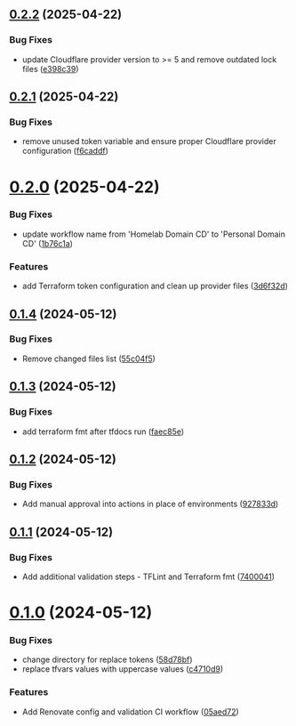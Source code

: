 ## [0.2.2](https://github.com/data-tangles/terraform-cloudflare/compare/v0.2.1...v0.2.2) (2025-04-22)


### Bug Fixes

* update Cloudflare provider version to >= 5 and remove outdated lock files ([e398c39](https://github.com/data-tangles/terraform-cloudflare/commit/e398c39bfb4dc3a7318a40195c2ea1ce45e954df))



## [0.2.1](https://github.com/data-tangles/terraform-cloudflare/compare/v0.2.0...v0.2.1) (2025-04-22)


### Bug Fixes

* remove unused token variable and ensure proper Cloudflare provider configuration ([f6caddf](https://github.com/data-tangles/terraform-cloudflare/commit/f6caddf7f4a434ce74fd271c8d02c64b329e7d65))



# [0.2.0](https://github.com/data-tangles/terraform-cloudflare/compare/v0.1.4...v0.2.0) (2025-04-22)


### Bug Fixes

* update workflow name from 'Homelab Domain CD' to 'Personal Domain CD' ([1b76c1a](https://github.com/data-tangles/terraform-cloudflare/commit/1b76c1ae3ac625d0a7233df54a1f7e8735ee9df8))


### Features

* add Terraform token configuration and clean up provider files ([3d6f32d](https://github.com/data-tangles/terraform-cloudflare/commit/3d6f32db9890e657fd77c8202afc374788d7f0fb))



## [0.1.4](https://github.com/data-tangles/terraform-cloudflare/compare/v0.1.3...v0.1.4) (2024-05-12)


### Bug Fixes

* Remove changed files list ([55c04f5](https://github.com/data-tangles/terraform-cloudflare/commit/55c04f51a3491b4877a33ada507681b48dd1d59f))



## [0.1.3](https://github.com/data-tangles/terraform-cloudflare/compare/v0.1.2...v0.1.3) (2024-05-12)


### Bug Fixes

* add terraform fmt after tfdocs run ([faec85e](https://github.com/data-tangles/terraform-cloudflare/commit/faec85ee5664c0041f63a51ea413188ff3b9f324))



## [0.1.2](https://github.com/data-tangles/terraform-cloudflare/compare/v0.1.1...v0.1.2) (2024-05-12)


### Bug Fixes

* Add manual approval into actions in place of environments ([927833d](https://github.com/data-tangles/terraform-cloudflare/commit/927833de62ba723e63bbabf7eaf1e2776dc3fc45))



## [0.1.1](https://github.com/data-tangles/terraform-cloudflare/compare/v0.1.0...v0.1.1) (2024-05-12)


### Bug Fixes

* Add additional validation steps - TFLint and Terraform fmt ([7400041](https://github.com/data-tangles/terraform-cloudflare/commit/7400041aa4881eb17b636f779e8347c217008b0a))



# [0.1.0](https://github.com/data-tangles/terraform-cloudflare/compare/58d78bfc44ceb443d1614c7a58507699b0b82a65...v0.1.0) (2024-05-12)


### Bug Fixes

* change directory for replace tokens ([58d78bf](https://github.com/data-tangles/terraform-cloudflare/commit/58d78bfc44ceb443d1614c7a58507699b0b82a65))
* replace tfvars values with uppercase values ([c4710d9](https://github.com/data-tangles/terraform-cloudflare/commit/c4710d9641ddd560de570584b323ecb2cbbca206))


### Features

* Add Renovate config and validation CI workflow ([05aed72](https://github.com/data-tangles/terraform-cloudflare/commit/05aed72a37c89a9fa2e92c7f530918462417db49))



